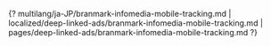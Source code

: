 {? multilang/ja-JP/branmark-infomedia-mobile-tracking.md | localized/deep-linked-ads/branmark-infomedia-mobile-tracking.md | pages/deep-linked-ads/branmark-infomedia-mobile-tracking.md ?}
